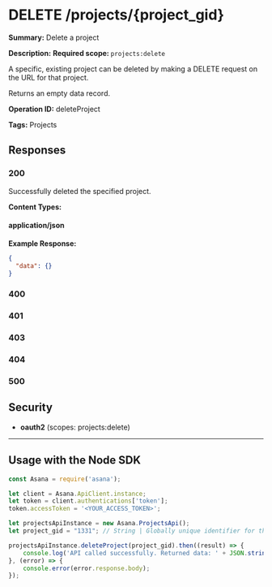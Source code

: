 # DELETE /projects/{project_gid}

**Summary:** Delete a project

**Description:** <b>Required scope: </b><code>projects:delete</code>

A specific, existing project can be deleted by making a DELETE request on
the URL for that project.

Returns an empty data record.

**Operation ID:** deleteProject

**Tags:** Projects

## Responses

### 200

Successfully deleted the specified project.

**Content Types:**

#### application/json

**Example Response:**

```json
{
  "data": {}
}
```

### 400
<reference>

### 401
<reference>

### 403
<reference>

### 404
<reference>

### 500
<reference>

## Security

- **oauth2** (scopes: projects:delete)


---

## Usage with the Node SDK

```javascript
const Asana = require('asana');

let client = Asana.ApiClient.instance;
let token = client.authentications['token'];
token.accessToken = '<YOUR_ACCESS_TOKEN>';

let projectsApiInstance = new Asana.ProjectsApi();
let project_gid = "1331"; // String | Globally unique identifier for the project.

projectsApiInstance.deleteProject(project_gid).then((result) => {
    console.log('API called successfully. Returned data: ' + JSON.stringify(result.data, null, 2));
}, (error) => {
    console.error(error.response.body);
});

```